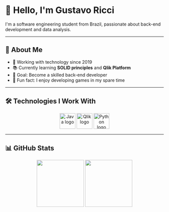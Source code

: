 # 👋 Hello, I'm Gustavo Ricci

I'm a software engineering student from Brazil, passionate about back-end development and data analysis.

---

## 🚀 About Me
- 💼 Working with technology since 2019  
- 📚 Currently learning **SOLID principles** and **Qlik Platform**  
- 🎯 Goal: Become a skilled back-end developer  
- 🎲 Fun fact: I enjoy developing games in my spare time  

---

## 🛠️ Technologies I Work With

<div align="center">
  <img src="https://cdn.jsdelivr.net/gh/devicons/devicon/icons/java/java-original.svg" height="50" alt="Java logo"/>
  <img src="https://raw.githubusercontent.com/tasugvo/tasugvo/refs/heads/main/icons/file_type_qlikview_icon_130217.ico" height="50" alt="Qlik logo"/>
  <img src="https://cdn.jsdelivr.net/gh/devicons/devicon/icons/python/python-original.svg" height="50" alt="Python logo"/>
</div>

---

## 📊 GitHub Stats

<div align="center">
  <img src="https://github-readme-stats.vercel.app/api/top-langs/?username=tasugvo&layout=compact&theme=dark" height="150"/>
  <img src="https://github-readme-stats.vercel.app/api?username=tasugvo&show_icons=true&theme=dark" height="150"/>
</div>
